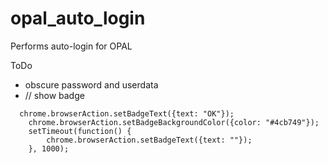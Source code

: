 # opal_auto_login
Performs auto-login for OPAL

ToDo
 - obscure password and userdata
 - // show badge
```
  chrome.browserAction.setBadgeText({text: "OK"});
	chrome.browserAction.setBadgeBackgroundColor({color: "#4cb749"});
	setTimeout(function() {
		chrome.browserAction.setBadgeText({text: ""});
	}, 1000);
```
